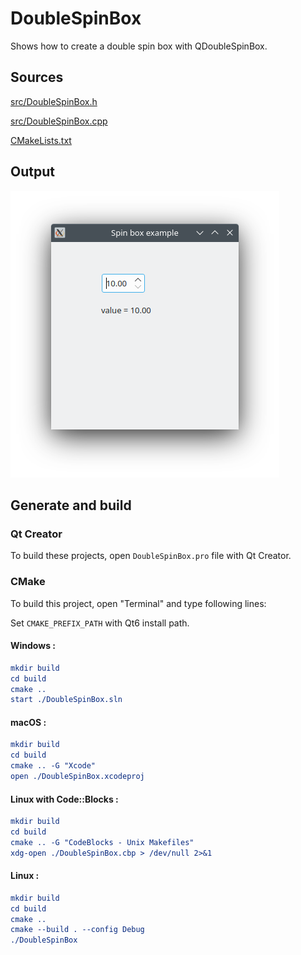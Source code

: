 # DoubleSpinBox

Shows how to create a double spin box with QDoubleSpinBox.

## Sources

[src/DoubleSpinBox.h](src/DoubleSpinBox.h)

[src/DoubleSpinBox.cpp](src/DoubleSpinBox.cpp)

[CMakeLists.txt](CMakeLists.txt)

## Output

![Screenshot](../../../docs/Pictures/DoubleSpinBox.png)

## Generate and build

### Qt Creator

To build these projects, open `DoubleSpinBox.pro` file with Qt Creator.

### CMake

To build this project, open "Terminal" and type following lines:

Set `CMAKE_PREFIX_PATH` with Qt6 install path.

#### Windows :

``` cmake
mkdir build
cd build
cmake ..
start ./DoubleSpinBox.sln
```

#### macOS :

``` cmake
mkdir build
cd build
cmake .. -G "Xcode"
open ./DoubleSpinBox.xcodeproj
```

#### Linux with Code::Blocks :

``` cmake
mkdir build
cd build
cmake .. -G "CodeBlocks - Unix Makefiles"
xdg-open ./DoubleSpinBox.cbp > /dev/null 2>&1
```

#### Linux :

``` cmake
mkdir build
cd build
cmake .. 
cmake --build . --config Debug
./DoubleSpinBox
```
